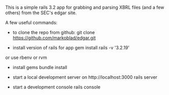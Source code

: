 This is a simple rails 3.2 app for grabbing and parsing XBRL files (and a few others) from the SEC's edgar site.

A few useful commands:

- to clone the repo from github:
git clone https://github.com/markoblad/edgar.git

- install version of rails for app
gem install rails -v '3.2.19'

or use rbenv or rvm

- install gems
bundle install

- start a local development server on http://localhost:3000
rails server

- start a development console
rails console




